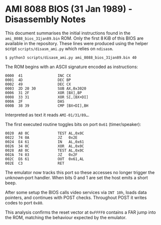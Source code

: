 # AMI 8088 BIOS (31 Jan 1989) - Disassembly Notes

This document summarises the initial instructions found in the `ami_8088_bios_31jan89.bin` ROM. Only the first 8 KiB of this BIOS are available in the repository. These lines were produced using the helper script `scripts/disasm_ami.py` which relies on `ndisasm`.

```
$ python3 scripts/disasm_ami.py ami_8088_bios_31jan89.bin 40
```

The ROM begins with an ASCII signature encoded as instructions:

```
0000  41                INC CX
0001  4D                DEC BP
0002  49                DEC CX
0003  2D 20 30          SUB AX,0x3020
0006  31 2F             XOR [BX],BP
0008  33 31             XOR SI,[BX+DI]
000A  2F                DAS
000B  38 39             CMP [BX+DI],BH
```

Interpreted as text it reads `AMI-01/31/89…`.

The first executed routine toggles bits on port `0x61` (timer/speaker):

```
0020  A8 0C             TEST AL,0x0C
0022  74 0A             JZ   0x2E
0024  E4 61             IN   AL,0x61
0026  34 0C             XOR  AL,0x0C
0028  A8 0C             TEST AL,0x0C
002A  74 03             JZ   0x2F
002C  E6 61             OUT  0x61,AL
002E  C3                RET
```
The emulator now tracks this port so these accesses no longer trigger
the unknown‑port handler. When bits 0 and 1 are set the host emits a short beep.

After some setup the BIOS calls video services via `INT 10h`, loads data pointers, and continues with POST checks. Throughout POST it writes codes to port `0x80`.

This analysis confirms the reset vector at `0xFFFF0` contains a FAR jump into the ROM, matching the behaviour expected by the emulator.
